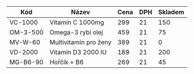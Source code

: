 | Kód | Název | Cena | DPH | Skladem |
|-----|-------|------|-----|---------|
| VC-1000 | Vitamín C 1000mg | 299 | 21 | 150 |
| OM-3-500 | Omega-3 rybí olej | 459 | 21 | 75 |
| MV-W-60 | Multivitamín pro ženy | 389 | 21 | 0 |
| VD-2000 | Vitamín D3 2000 IU | 189 | 21 | 200 |
| MG-B6-90 | Hořčík + B6 | 269 | 21 | 45 |